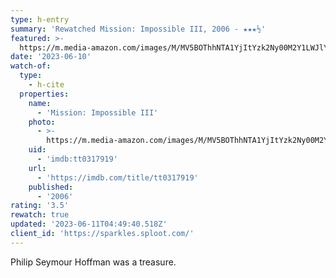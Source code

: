 ```yaml
---
type: h-entry
summary: 'Rewatched Mission: Impossible III, 2006 - ★★★½'
featured: >-
  https://m.media-amazon.com/images/M/MV5BOThhNTA1YjItYzk2Ny00M2Y1LWJlYWUtZDQyZDU0YmY5Y2M5XkEyXkFqcGdeQXVyNjU0OTQ0OTY@._V1_SX300.jpg
date: '2023-06-10'
watch-of:
  type:
    - h-cite
  properties:
    name:
      - 'Mission: Impossible III'
    photo:
      - >-
        https://m.media-amazon.com/images/M/MV5BOThhNTA1YjItYzk2Ny00M2Y1LWJlYWUtZDQyZDU0YmY5Y2M5XkEyXkFqcGdeQXVyNjU0OTQ0OTY@._V1_SX300.jpg
    uid:
      - 'imdb:tt0317919'
    url:
      - 'https://imdb.com/title/tt0317919'
    published:
      - '2006'
rating: '3.5'
rewatch: true
updated: '2023-06-11T04:49:40.518Z'
client_id: 'https://sparkles.sploot.com/'
---
```

Philip Seymour Hoffman was a treasure.
